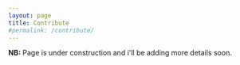 ```yaml
---
layout: page
title: Contribute
#permalink: /contribute/
---
```



<strong>NB:</strong> Page is under construction and i'll be adding more details soon.
